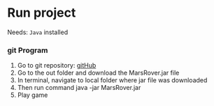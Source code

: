 # Run project
Needs: `Java` installed

### git Program
1. Go to git repository: [gitHub](https://github.com/fionatolliday/mars-rover)
2. Go to the out folder and download the MarsRover.jar file
3. In terminal, navigate to local folder where jar file was downloaded
4. Then run command java -jar MarsRover.jar
5. Play game


